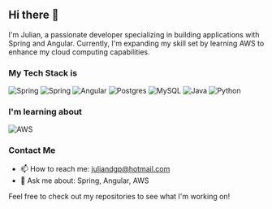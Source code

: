 ## Hi there 👋

I'm Julian, a passionate developer specializing in building applications with Spring and Angular. Currently, I'm expanding my skill set by learning AWS to enhance my cloud computing capabilities.

### My Tech Stack is
![Spring](https://img.shields.io/badge/Spring%20Boot-6DB33F.svg?style=for-the-badge&logo=Spring-Boot&logoColor=white)
![Spring](https://img.shields.io/badge/spring-%236DB33F.svg?style=for-the-badge&logo=spring&logoColor=white)
![Angular](https://ziadoua.github.io/m3-Markdown-Badges/badges/Angular/angular1.svg)
![Postgres](https://img.shields.io/badge/postgres-%23316192.svg?style=for-the-badge&logo=postgresql&logoColor=white)
![MySQL](https://ziadoua.github.io/m3-Markdown-Badges/badges/MySQL/mysql1.svg)
![Java](https://ziadoua.github.io/m3-Markdown-Badges/badges/Java/java1.svg)
![Python](https://img.shields.io/badge/python-3670A0?style=for-the-badge&logo=python&logoColor=ffdd54)

### I'm learning about
![AWS](https://img.shields.io/badge/aws-%23FF9900.svg?style=for-the-badge&logo=amazon-aws&logoColor=white)

### Contact Me
- 📫 How to reach me: juliandgp@hotmail.com
- 💬 Ask me about: Spring, Angular, AWS

Feel free to check out my repositories to see what I'm working on!
